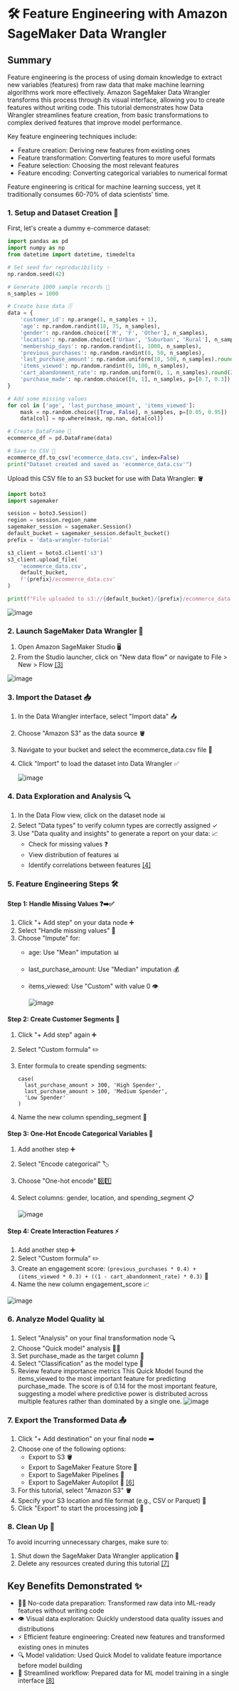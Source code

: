 # 🛠️ Feature Engineering with Amazon SageMaker Data Wrangler 

## Summary
Feature engineering is the process of using domain knowledge to extract new variables (features) from raw data that make machine learning algorithms work more effectively. Amazon SageMaker Data Wrangler transforms this process through its visual interface, allowing you to create features without writing code. This tutorial demonstrates how Data Wrangler streamlines feature creation, from basic transformations to complex derived features that improve model performance.

Key feature engineering techniques include:

- Feature creation: Deriving new features from existing ones
- Feature transformation: Converting features to more useful formats
- Feature selection: Choosing the most relevant features
- Feature encoding: Converting categorical variables to numerical format

Feature engineering is critical for machine learning success, yet it traditionally consumes 60-70% of data scientists' time. 

### 1. Setup and Dataset Creation 📁

First, let's create a dummy e-commerce dataset:

```python
import pandas as pd
import numpy as np
from datetime import datetime, timedelta

# Set seed for reproducibility ✨
np.random.seed(42)

# Generate 1000 sample records 📝
n_samples = 1000

# Create base data 🗄️
data = {
    'customer_id': np.arange(1, n_samples + 1),
    'age': np.random.randint(18, 75, n_samples),
    'gender': np.random.choice(['M', 'F', 'Other'], n_samples),
    'location': np.random.choice(['Urban', 'Suburban', 'Rural'], n_samples),
    'membership_days': np.random.randint(1, 1000, n_samples),
    'previous_purchases': np.random.randint(0, 50, n_samples),
    'last_purchase_amount': np.random.uniform(10, 500, n_samples).round(2),
    'items_viewed': np.random.randint(0, 100, n_samples),
    'cart_abandonment_rate': np.random.uniform(0, 1, n_samples).round(2),
    'purchase_made': np.random.choice([0, 1], n_samples, p=[0.7, 0.3])
}

# Add some missing values 
for col in ['age', 'last_purchase_amount', 'items_viewed']:
    mask = np.random.choice([True, False], n_samples, p=[0.05, 0.95])
    data[col] = np.where(mask, np.nan, data[col])

# Create DataFrame 🔢
ecommerce_df = pd.DataFrame(data)

# Save to CSV 💾
ecommerce_df.to_csv('ecommerce_data.csv', index=False)
print("Dataset created and saved as 'ecommerce_data.csv'")
```

Upload this CSV file to an S3 bucket for use with Data Wrangler: 🪣

```python
import boto3
import sagemaker

session = boto3.Session()
region = session.region_name
sagemaker_session = sagemaker.Session()
default_bucket = sagemaker_session.default_bucket()
prefix = 'data-wrangler-tutorial'

s3_client = boto3.client('s3')
s3_client.upload_file(
    'ecommerce_data.csv', 
    default_bucket, 
    f'{prefix}/ecommerce_data.csv'
)

print(f"File uploaded to s3://{default_bucket}/{prefix}/ecommerce_data.csv")
```

![image](https://github.com/user-attachments/assets/665d57b7-ca36-41a5-bd5e-0517438fbf22)

### 2. Launch SageMaker Data Wrangler 🚀

1. Open Amazon SageMaker Studio 🖥️
2. From the Studio launcher, click on "New data flow" or navigate to File > New > Flow [[3]](https://aws.amazon.com/sagemaker/data-wrangler/)

![image](https://github.com/user-attachments/assets/7a1aa2d9-f251-4f1f-88a7-af1717db2796)

### 3. Import the Dataset 📥

1. In the Data Wrangler interface, select "Import data" 📤
2. Choose "Amazon S3" as the data source 🪣
3. Navigate to your bucket and select the ecommerce_data.csv file 📄
4. Click "Import" to load the dataset into Data Wrangler ✅

   ![image](https://github.com/user-attachments/assets/a3a20a53-a37d-410d-9792-c511fdfc276d)


### 4. Data Exploration and Analysis 🔍

1. In the Data Flow view, click on the dataset node 📊
2. Select "Data types" to verify column types are correctly assigned ✓
3. Use "Data quality and insights" to generate a report on your data: 📈
   * Check for missing values ❓
   * View distribution of features 📊
   * Identify correlations between features [[4]](https://aws.amazon.com/blogs/machine-learning/sagemaker-data-wrangler-now-auto-generates-feature-level-visualizations/)

### 5. Feature Engineering Steps 🛠️

#### Step 1: Handle Missing Values ❓➡️✅

1. Click "+ Add step" on your data node ➕
2. Select "Handle missing values" 🔧
3. Choose "Impute" for:
   * age: Use "Mean" imputation 📊
   * last_purchase_amount: Use "Median" imputation 💰
   * items_viewed: Use "Custom" with value 0 👁️

     ![image](https://github.com/user-attachments/assets/a747179d-7305-4e9b-b988-7c32db4b4e4d)


#### Step 2: Create Customer Segments 👥

1. Click "+ Add step" again ➕
2. Select "Custom formula" ✏️
3. Enter formula to create spending segments:

   ```
   case(
     last_purchase_amount > 300, 'High Spender',
     last_purchase_amount > 100, 'Medium Spender',
     'Low Spender'
   )
   ```


5. Name the new column spending_segment 💸

#### Step 3: One-Hot Encode Categorical Variables 🔄

1. Add another step ➕
2. Select "Encode categorical" 🏷️
3. Choose "One-hot encode" 0️⃣1️⃣
4. Select columns: gender, location, and spending_segment 📋

   ![image](https://github.com/user-attachments/assets/653340fa-ac81-4f8a-9f18-39bef071abad)


#### Step 4: Create Interaction Features ⚡

1. Add another step ➕
2. Select "Custom formula" ✏️
3. Create an engagement score: `(previous_purchases * 0.4) + (items_viewed * 0.3) + ((1 - cart_abandonment_rate) * 0.3)` 🧮
4. Name the new column engagement_score 📈

![image](https://github.com/user-attachments/assets/37be3e29-127b-4feb-ae34-8ec02332ba65)

### 6. Analyze Model Quality 📊

1. Select "Analysis" on your final transformation node 🔍
2. Choose "Quick model" analysis 🏃‍♂️
3. Set purchase_made as the target column 🎯
4. Select "Classification" as the model type 🌲
5. Review feature importance metrics 
This Quick Model found the items_viewed to the most important feature for predicting purchase_made. The score is of 0.14 for the most important feature, suggesting a model where predictive power is distributed across multiple features rather than dominated by a single one. 
   ![image](https://github.com/user-attachments/assets/812db677-bffe-41fd-9a2a-fdd6b1f3f498)


### 7. Export the Transformed Data 📤

1. Click "+ Add destination" on your final node ➡️
2. Choose one of the following options:
   * Export to S3 🪣
   * Export to SageMaker Feature Store 🏪
   * Export to SageMaker Pipelines 🔄
   * Export to SageMaker Autopilot 🤖 [[6]](https://aws.amazon.com/sagemaker/data-wrangler/)
3. For this tutorial, select "Amazon S3" 🪣
4. Specify your S3 location and file format (e.g., CSV or Parquet) 📄
5. Click "Export" to start the processing job 🚀

### 8. Clean Up 🧹

To avoid incurring unnecessary charges, make sure to:

1. Shut down the SageMaker Data Wrangler application 🛑
2. Delete any resources created during this tutorial [[7]](https://aws.amazon.com/sagemaker/data-wrangler/)

## Key Benefits Demonstrated ✨

* 🧙‍♂️ No-code data preparation: Transformed raw data into ML-ready features without writing code
* 👁️ Visual data exploration: Quickly understood data quality issues and distributions
* ⚡ Efficient feature engineering: Created new features and transformed existing ones in minutes
* 🔍 Model validation: Used Quick Model to validate feature importance before model building
* 🔄 Streamlined workflow: Prepared data for ML model training in a single interface [[8]](https://aws.amazon.com/sagemaker/data-wrangler/)


